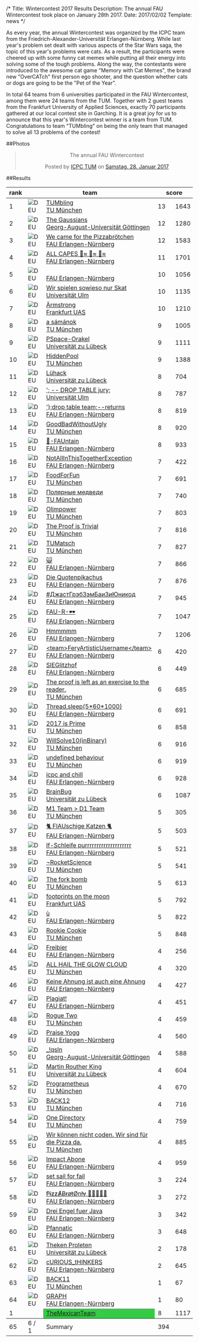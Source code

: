 /*
Title: Wintercontest 2017 Results
Description: The annual FAU Wintercontest took place on January 28th 2017.
Date: 2017/02/02
Template: news
*/

As every year, the annual Wintercontest was organized by the ICPC team from the Friedrich-Alexander-Universität Erlangen-Nürnberg. While last year's problem set dealt with various aspects of the Star Wars saga, the topic of this year's problems were cats. As a result, the participants were cheered up with some funny cat memes while putting all their energy into solving some of the tough problems. Along the way, the contestants were introduced to the awesome cat game "Memory with Cat Memes", the brand new "OverCATch" first person ego shooter, and the question whether cats or dogs are going to be the "Pet of the Year".

In total 64 teams from 6 universities participated in the FAU Wintercontest, among them were 24 teams from the TUM. Together with 2 guest teams from the Frankfurt University of Applied Sciences, exactly 70 participants gathered at our local contest site in Garching. It is a great joy for us to announce that this year's Wintercontest winner is a team from TUM. Congratulations to team "TUMbling" on being the only team that managed to solve all 13 problems of the contest!


##Photos

<div style="text-align: center;">
<div class="fb-post" data-href="https://www.facebook.com/media/set/?set=a.950999638368849.1073741837.138869482915206&type=1&l=f69f432732&amp;type=3" data-width="1000"><div class="fb-xfbml-parse-ignore"><blockquote cite="https://www.facebook.com/media/set/?set=a.950999638368849.1073741837.138869482915206&type=1&l=f69f432732&amp;type=3"><p>The annual FAU Wintercontest</p>Posted by <a href="https://www.facebook.com/IcpcTum/">ICPC TUM</a> on&nbsp;<a href="https://www.facebook.com/media/set/?set=a.950999638368849.1073741837.138869482915206&type=1&l=f69f432732&amp;type=3">Samstag, 28. Januar 2017</a></blockquote></div></div>
</div>


##Results

<table class="scoreboard">
<colgroup><col id="scorerank" /><col id="scoreaffil" /><col id="scoreteamname" /></colgroup><colgroup><col id="scoresolv" /><col id="scoretotal" /></colgroup>
<colgroup><col class="scoreprob" /><col class="scoreprob" /><col class="scoreprob" /><col class="scoreprob" /><col class="scoreprob" /><col class="scoreprob" /><col class="scoreprob" /><col class="scoreprob" /><col class="scoreprob" /><col class="scoreprob" /><col class="scoreprob" /><col class="scoreprob" /><col class="scoreprob" /></colgroup>
<thead>
<tr class="scoreheader"><th title="rank" scope="col">rank</th><th title="team name" scope="col" colspan="2">team</th><th title="# solved / penalty time" colspan="2" scope="col">score</th>
<th title="problem 'HEIZLUEFTERPARTY'" scope="col"><a href="problem.php?id=21">A <div class="circle" style="background: #ff8af7;"></div></a></th><th title="problem 'CATS AND YARN'" scope="col"><a href="problem.php?id=23">B <div class="circle" style="background: #5cff33;"></div></a></th><th title="problem 'MEMORY'" scope="col"><a href="problem.php?id=24">C <div class="circle" style="background: #1a5c1a;"></div></a></th><th title="problem 'MOVIE'" scope="col"><a href="problem.php?id=25">D <div class="circle" style="background: #784925;"></div></a></th><th title="problem 'FEEDCATS'" scope="col"><a href="problem.php?id=20">E <div class="circle" style="background: #1921ff;"></div></a></th><th title="problem 'ONEKO'" scope="col"><a href="problem.php?id=26">F <div class="circle" style="background: #ff9580;"></div></a></th><th title="problem 'JOY OF CATS'" scope="col"><a href="problem.php?id=28">G <div class="circle" style="background: #fff826;"></div></a></th><th title="problem 'PET RIVALRY'" scope="col"><a href="problem.php?id=17">H <div class="circle" style="background: white;"></div></a></th><th title="problem 'BRIDGE'" scope="col"><a href="problem.php?id=16">I <div class="circle" style="background: red;"></div></a></th><th title="problem 'CAT IDENTIFICATION'" scope="col"><a href="problem.php?id=19">J <div class="circle" style="background: black;"></div></a></th><th title="problem 'PLAYOFTHEGAME'" scope="col"><a href="problem.php?id=27">K <div class="circle" style="background: #ff9e0d;"></div></a></th><th title="problem 'HYPERLOOP'" scope="col"><a href="problem.php?id=22">L <div class="circle" style="background: #cfcfcf;"></div></a></th><th title="problem 'CONSEQUENCES'" scope="col"><a href="problem.php?id=18">M <div class="circle" style="background: #2d1fad;"></div></a></th></tr>
</thead>

<tbody>
<tr class="sortorderswitch" id="team:153"><td class="scorepl">1</td><td class="scoreaf"> <img src="https://judge.in.tum.de/gcpc/images/countries/DEU.png" alt="DEU" title="DEU" /></td><td class="scoretn"><a href="team.php?id=153">TUMbling<br /><span class="univ">TU München</span></a></td><td class="scorenc">13</td><td class="scorett">1643</td><td class="score_correct">1/31</td><td class="score_correct">3/166</td><td class="score_correct score_first">1/220</td><td class="score_correct">1/18</td><td class="score_correct">1/61</td><td class="score_correct">2/13</td><td class="score_correct score_first">2/109</td><td class="score_correct">1/5</td><td class="score_correct">1/249</td><td class="score_correct score_first">1/26</td><td class="score_correct">5/158</td><td class="score_correct score_first">1/287</td><td class="score_correct">1/140</td></tr>
<tr id="team:139"><td class="scorepl">2</td><td class="scoreaf"> <img src="https://judge.in.tum.de/gcpc/images/countries/DEU.png" alt="DEU" title="DEU" /></td><td class="scoretn"><a href="team.php?id=139">The Gaussians<br /><span class="univ">Georg-August-Universität Göttingen</span></a></td><td class="scorenc">12</td><td class="scorett">1280</td><td class="score_correct">1/33</td><td class="score_correct">1/139</td><td class="score_correct">1/276</td><td class="score_correct">1/15</td><td class="score_correct">1/59</td><td class="score_correct">1/23</td><td class="score_correct">2/112</td><td class="score_correct">4/22</td><td class="score_correct score_first">1/180</td><td class="score_correct">1/44</td><td class="score_correct">1/228</td><td class="score_neutral">0</td><td class="score_correct">1/69</td></tr>
<tr id="team:116"><td class="scorepl">3</td><td class="scoreaf"> <img src="https://judge.in.tum.de/gcpc/images/countries/DEU.png" alt="DEU" title="DEU" /></td><td class="scoretn"><a href="team.php?id=116">We came for the Pizzabrötchen<br /><span class="univ">FAU Erlangen-Nürnberg</span></a></td><td class="scorenc">12</td><td class="scorett">1583</td><td class="score_correct">1/84</td><td class="score_correct">1/190</td><td class="score_correct">1/284</td><td class="score_correct">1/18</td><td class="score_correct">1/128</td><td class="score_correct">2/44</td><td class="score_correct">1/147</td><td class="score_correct">2/9</td><td class="score_correct">1/298</td><td class="score_correct">1/62</td><td class="score_correct score_first">4/123</td><td class="score_neutral">0</td><td class="score_correct">1/96</td></tr>
<tr id="team:128"><td class="scorepl">4</td><td class="scoreaf"> <img src="https://judge.in.tum.de/gcpc/images/countries/DEU.png" alt="DEU" title="DEU" /></td><td class="scoretn"><a href="team.php?id=128">ALL CAPES 🚶≈ 🚶≈ 🚶≈<br /><span class="univ">FAU Erlangen-Nürnberg</span></a></td><td class="scorenc">11</td><td class="scorett">1701</td><td class="score_correct">2/69</td><td class="score_correct">1/212</td><td class="score_neutral">0</td><td class="score_correct">1/11</td><td class="score_correct">2/184</td><td class="score_correct">5/79</td><td class="score_correct">1/163</td><td class="score_correct">2/6</td><td class="score_correct">1/270</td><td class="score_correct">1/86</td><td class="score_correct">5/232</td><td class="score_neutral">0</td><td class="score_correct">1/169</td></tr>
<tr id="team:185"><td class="scorepl">5</td><td class="scoreaf"> <img src="https://judge.in.tum.de/gcpc/images/countries/DEU.png" alt="DEU" title="DEU" /></td><td class="scoretn"><a href="team.php?id=185"> <br /><span class="univ">FAU Erlangen-Nürnberg</span></a></td><td class="scorenc">10</td><td class="scorett">1056</td><td class="score_correct">1/55</td><td class="score_correct">1/143</td><td class="score_neutral">0</td><td class="score_correct">1/16</td><td class="score_correct">1/113</td><td class="score_correct">1/14</td><td class="score_correct">1/179</td><td class="score_correct">1/24</td><td class="score_neutral">0</td><td class="score_correct">1/50</td><td class="score_correct">2/216</td><td class="score_neutral">0</td><td class="score_correct">1/226</td></tr>
<tr id="team:168"><td class="scorepl">6</td><td class="scoreaf"> <img src="https://judge.in.tum.de/gcpc/images/countries/DEU.png" alt="DEU" title="DEU" /></td><td class="scoretn"><a href="team.php?id=168">Wir spielen sowieso nur Skat<br /><span class="univ">Universität Ulm</span></a></td><td class="scorenc">10</td><td class="scorett">1135</td><td class="score_correct">1/44</td><td class="score_correct score_first">3/84</td><td class="score_neutral">0</td><td class="score_correct">1/17</td><td class="score_correct">1/91</td><td class="score_correct">1/19</td><td class="score_correct">1/268</td><td class="score_correct">1/5</td><td class="score_neutral">0</td><td class="score_correct">2/67</td><td class="score_correct">7/234</td><td class="score_neutral">0</td><td class="score_correct">1/126</td></tr>
<tr id="team:137"><td class="scorepl">7</td><td class="scoreaf"> <img src="https://judge.in.tum.de/gcpc/images/countries/DEU.png" alt="DEU" title="DEU" /></td><td class="scoretn"><a href="team.php?id=137">Ärmstrong<br /><span class="univ">Frankfurt UAS</span></a></td><td class="scorenc">10</td><td class="scorett">1210</td><td class="score_correct">4/73</td><td class="score_correct">1/131</td><td class="score_neutral">0</td><td class="score_correct">1/23</td><td class="score_correct">1/88</td><td class="score_correct">2/16</td><td class="score_correct">1/272</td><td class="score_correct">1/7</td><td class="score_neutral">0</td><td class="score_correct">1/40</td><td class="score_correct">2/238</td><td class="score_neutral">0</td><td class="score_correct">1/222</td></tr>
<tr id="team:148"><td class="scorepl">8</td><td class="scoreaf"> <img src="https://judge.in.tum.de/gcpc/images/countries/DEU.png" alt="DEU" title="DEU" /></td><td class="scoretn"><a href="team.php?id=148">a sámánok<br /><span class="univ">TU München</span></a></td><td class="scorenc">9</td><td class="scorett">1005</td><td class="score_correct score_first">1/24</td><td class="score_incorrect">5</td><td class="score_correct">2/295</td><td class="score_correct">1/19</td><td class="score_correct">1/71</td><td class="score_correct score_first">1/6</td><td class="score_correct">5/226</td><td class="score_correct">1/9</td><td class="score_neutral">0</td><td class="score_correct">1/109</td><td class="score_incorrect">3</td><td class="score_neutral">0</td><td class="score_correct">1/146</td></tr>
<tr id="team:140"><td class="scorepl">9</td><td class="scoreaf"> <img src="https://judge.in.tum.de/gcpc/images/countries/DEU.png" alt="DEU" title="DEU" /></td><td class="scoretn"><a href="team.php?id=140">PSpace-Orakel<br /><span class="univ">Universität zu Lübeck</span></a></td><td class="scorenc">9</td><td class="scorett">1111</td><td class="score_correct">1/79</td><td class="score_correct">1/217</td><td class="score_neutral">0</td><td class="score_correct">1/44</td><td class="score_correct">1/189</td><td class="score_correct">3/28</td><td class="score_correct">3/283</td><td class="score_correct">1/12</td><td class="score_neutral">0</td><td class="score_correct">1/130</td><td class="score_neutral">0</td><td class="score_neutral">0</td><td class="score_correct">1/49</td></tr>
<tr id="team:155"><td class="scorepl">10</td><td class="scoreaf"> <img src="https://judge.in.tum.de/gcpc/images/countries/DEU.png" alt="DEU" title="DEU" /></td><td class="scoretn"><a href="team.php?id=155">HiddenPool<br /><span class="univ">TU München</span></a></td><td class="scorenc">9</td><td class="scorett">1388</td><td class="score_correct">2/144</td><td class="score_correct">4/295</td><td class="score_correct">2/254</td><td class="score_correct">1/39</td><td class="score_correct">1/280</td><td class="score_correct">3/51</td><td class="score_neutral">0</td><td class="score_correct">1/8</td><td class="score_neutral">0</td><td class="score_correct">1/79</td><td class="score_neutral">0</td><td class="score_neutral">0</td><td class="score_correct">1/98</td></tr>
<tr id="team:143"><td class="scorepl">11</td><td class="scoreaf"> <img src="https://judge.in.tum.de/gcpc/images/countries/DEU.png" alt="DEU" title="DEU" /></td><td class="scoretn"><a href="team.php?id=143">Lühack<br /><span class="univ">Universität zu Lübeck</span></a></td><td class="scorenc">8</td><td class="scorett">704</td><td class="score_correct">1/102</td><td class="score_correct">2/172</td><td class="score_neutral">0</td><td class="score_correct">1/29</td><td class="score_correct">1/151</td><td class="score_correct">3/21</td><td class="score_incorrect">6</td><td class="score_correct">2/19</td><td class="score_neutral">0</td><td class="score_correct">1/88</td><td class="score_incorrect">3</td><td class="score_neutral">0</td><td class="score_correct score_first">1/42</td></tr>
<tr id="team:169"><td class="scorepl">12</td><td class="scoreaf"> <img src="https://judge.in.tum.de/gcpc/images/countries/DEU.png" alt="DEU" title="DEU" /></td><td class="scoretn"><a href="team.php?id=169">&apos;; -- DROP TABLE jury;<br /><span class="univ">Universität Ulm</span></a></td><td class="scorenc">8</td><td class="scorett">787</td><td class="score_correct">2/111</td><td class="score_neutral">0</td><td class="score_neutral">0</td><td class="score_correct">2/52</td><td class="score_correct score_first">1/45</td><td class="score_correct">3/33</td><td class="score_correct">1/234</td><td class="score_correct">1/11</td><td class="score_neutral">0</td><td class="score_correct">1/87</td><td class="score_incorrect">5</td><td class="score_neutral">0</td><td class="score_correct">1/134</td></tr>
<tr id="team:124"><td class="scorepl">13</td><td class="scoreaf"> <img src="https://judge.in.tum.de/gcpc/images/countries/DEU.png" alt="DEU" title="DEU" /></td><td class="scoretn"><a href="team.php?id=124">&apos;);drop table team;--returns<br /><span class="univ">FAU Erlangen-Nürnberg</span></a></td><td class="scorenc">8</td><td class="scorett">819</td><td class="score_correct">1/42</td><td class="score_neutral">0</td><td class="score_neutral">0</td><td class="score_correct">1/33</td><td class="score_neutral">0</td><td class="score_correct">3/23</td><td class="score_correct">2/291</td><td class="score_correct">1/8</td><td class="score_neutral">0</td><td class="score_correct">1/64</td><td class="score_correct">2/127</td><td class="score_neutral">0</td><td class="score_correct">1/151</td></tr>
<tr id="team:157"><td class="scorepl">14</td><td class="scoreaf"> <img src="https://judge.in.tum.de/gcpc/images/countries/DEU.png" alt="DEU" title="DEU" /></td><td class="scoretn"><a href="team.php?id=157">GoodBadWithoutUgly<br /><span class="univ">TU München</span></a></td><td class="scorenc">8</td><td class="scorett">920</td><td class="score_correct">1/54</td><td class="score_correct">2/143</td><td class="score_neutral">0</td><td class="score_correct">1/16</td><td class="score_correct">2/184</td><td class="score_correct">3/81</td><td class="score_incorrect">1</td><td class="score_correct">1/9</td><td class="score_neutral">0</td><td class="score_correct">1/95</td><td class="score_incorrect">5</td><td class="score_neutral">0</td><td class="score_correct">1/258</td></tr>
<tr id="team:117"><td class="scorepl">15</td><td class="scoreaf"> <img src="https://judge.in.tum.de/gcpc/images/countries/DEU.png" alt="DEU" title="DEU" /></td><td class="scoretn"><a href="team.php?id=117">🎈-FAUntain<br /><span class="univ">FAU Erlangen-Nürnberg</span></a></td><td class="scorenc">8</td><td class="scorett">933</td><td class="score_correct">2/55</td><td class="score_correct">1/152</td><td class="score_neutral">0</td><td class="score_correct">1/19</td><td class="score_neutral">0</td><td class="score_correct">1/24</td><td class="score_correct">2/218</td><td class="score_correct score_first">2/2</td><td class="score_neutral">0</td><td class="score_correct">1/89</td><td class="score_neutral">0</td><td class="score_neutral">0</td><td class="score_correct">2/294</td></tr>
<tr id="team:130"><td class="scorepl">16</td><td class="scoreaf"> <img src="https://judge.in.tum.de/gcpc/images/countries/DEU.png" alt="DEU" title="DEU" /></td><td class="scoretn"><a href="team.php?id=130">NotAllInThisTogetherException<br /><span class="univ">FAU Erlangen-Nürnberg</span></a></td><td class="scorenc">7</td><td class="scorett">422</td><td class="score_correct">1/58</td><td class="score_correct">1/137</td><td class="score_neutral">0</td><td class="score_correct">1/30</td><td class="score_neutral">0</td><td class="score_correct">1/19</td><td class="score_incorrect">3</td><td class="score_correct">1/4</td><td class="score_neutral">0</td><td class="score_correct">1/45</td><td class="score_neutral">0</td><td class="score_neutral">0</td><td class="score_correct">1/129</td></tr>
<tr id="team:166"><td class="scorepl">17</td><td class="scoreaf"> <img src="https://judge.in.tum.de/gcpc/images/countries/DEU.png" alt="DEU" title="DEU" /></td><td class="scoretn"><a href="team.php?id=166">FoodForFun<br /><span class="univ">TU München</span></a></td><td class="scorenc">7</td><td class="scorett">691</td><td class="score_correct">1/115</td><td class="score_neutral">0</td><td class="score_neutral">0</td><td class="score_correct">1/21</td><td class="score_incorrect">8</td><td class="score_correct">4/43</td><td class="score_correct">2/249</td><td class="score_correct">1/29</td><td class="score_neutral">0</td><td class="score_correct">1/70</td><td class="score_neutral">0</td><td class="score_neutral">0</td><td class="score_correct">1/84</td></tr>
<tr id="team:159"><td class="scorepl">18</td><td class="scoreaf"> <img src="https://judge.in.tum.de/gcpc/images/countries/DEU.png" alt="DEU" title="DEU" /></td><td class="scoretn"><a href="team.php?id=159">Полярные медведи<br /><span class="univ">TU München</span></a></td><td class="scorenc">7</td><td class="scorett">740</td><td class="score_correct">4/64</td><td class="score_neutral">0</td><td class="score_neutral">0</td><td class="score_correct">1/33</td><td class="score_correct">2/151</td><td class="score_correct">3/36</td><td class="score_correct">1/267</td><td class="score_correct">2/4</td><td class="score_neutral">0</td><td class="score_correct">1/45</td><td class="score_incorrect">5</td><td class="score_neutral">0</td><td class="score_incorrect">1</td></tr>
<tr id="team:151"><td class="scorepl">19</td><td class="scoreaf"> <img src="https://judge.in.tum.de/gcpc/images/countries/DEU.png" alt="DEU" title="DEU" /></td><td class="scoretn"><a href="team.php?id=151">Olimpower<br /><span class="univ">TU München</span></a></td><td class="scorenc">7</td><td class="scorett">803</td><td class="score_correct">1/77</td><td class="score_neutral">0</td><td class="score_neutral">0</td><td class="score_correct">1/62</td><td class="score_correct">1/172</td><td class="score_correct">4/52</td><td class="score_incorrect">2</td><td class="score_correct">1/26</td><td class="score_neutral">0</td><td class="score_correct">3/127</td><td class="score_incorrect">7</td><td class="score_neutral">0</td><td class="score_correct">1/187</td></tr>
<tr id="team:154"><td class="scorepl">20</td><td class="scoreaf"> <img src="https://judge.in.tum.de/gcpc/images/countries/DEU.png" alt="DEU" title="DEU" /></td><td class="scoretn"><a href="team.php?id=154">The Proof is Trivial<br /><span class="univ">TU München</span></a></td><td class="scorenc">7</td><td class="scorett">816</td><td class="score_correct">2/68</td><td class="score_correct">1/266</td><td class="score_neutral">0</td><td class="score_correct">1/33</td><td class="score_correct">1/167</td><td class="score_correct">1/11</td><td class="score_incorrect">7</td><td class="score_correct">1/16</td><td class="score_neutral">0</td><td class="score_correct">3/195</td><td class="score_neutral">0</td><td class="score_neutral">0</td><td class="score_neutral">0</td></tr>
<tr id="team:147"><td class="scorepl">21</td><td class="scoreaf"> <img src="https://judge.in.tum.de/gcpc/images/countries/DEU.png" alt="DEU" title="DEU" /></td><td class="scoretn"><a href="team.php?id=147">TUMatsch<br /><span class="univ">TU München</span></a></td><td class="scorenc">7</td><td class="scorett">827</td><td class="score_correct">1/159</td><td class="score_neutral">0</td><td class="score_neutral">0</td><td class="score_correct">1/31</td><td class="score_neutral">0</td><td class="score_correct">1/17</td><td class="score_correct">1/243</td><td class="score_correct">2/43</td><td class="score_neutral">0</td><td class="score_correct">1/125</td><td class="score_neutral">0</td><td class="score_neutral">0</td><td class="score_correct">1/189</td></tr>
<tr id="team:171"><td class="scorepl">22</td><td class="scoreaf"> <img src="https://judge.in.tum.de/gcpc/images/countries/DEU.png" alt="DEU" title="DEU" /></td><td class="scoretn"><a href="team.php?id=171">🙀<br /><span class="univ">FAU Erlangen-Nürnberg</span></a></td><td class="scorenc">7</td><td class="scorett">866</td><td class="score_correct">1/86</td><td class="score_neutral">0</td><td class="score_neutral">0</td><td class="score_correct">1/57</td><td class="score_neutral">0</td><td class="score_correct">3/50</td><td class="score_correct">1/261</td><td class="score_correct">1/39</td><td class="score_neutral">0</td><td class="score_correct">1/150</td><td class="score_neutral">0</td><td class="score_neutral">0</td><td class="score_correct">1/183</td></tr>
<tr id="team:118"><td class="scorepl">23</td><td class="scoreaf"> <img src="https://judge.in.tum.de/gcpc/images/countries/DEU.png" alt="DEU" title="DEU" /></td><td class="scoretn"><a href="team.php?id=118">Die Quotenpikachus<br /><span class="univ">FAU Erlangen-Nürnberg</span></a></td><td class="scorenc">7</td><td class="scorett">876</td><td class="score_correct">1/72</td><td class="score_neutral">0</td><td class="score_incorrect">1</td><td class="score_correct">1/44</td><td class="score_correct">2/292</td><td class="score_correct">2/30</td><td class="score_neutral">0</td><td class="score_correct">3/17</td><td class="score_neutral">0</td><td class="score_correct">1/118</td><td class="score_neutral">0</td><td class="score_neutral">0</td><td class="score_correct">2/203</td></tr>
<tr id="team:134"><td class="scorepl">24</td><td class="scoreaf"> <img src="https://judge.in.tum.de/gcpc/images/countries/DEU.png" alt="DEU" title="DEU" /></td><td class="scoretn"><a href="team.php?id=134">#ДжастГрэбЗэмБаиЗиЮникод<br /><span class="univ">FAU Erlangen-Nürnberg</span></a></td><td class="scorenc">7</td><td class="scorett">945</td><td class="score_correct">4/157</td><td class="score_neutral">0</td><td class="score_neutral">0</td><td class="score_correct">2/73</td><td class="score_incorrect">2</td><td class="score_correct">5/70</td><td class="score_correct">2/295</td><td class="score_correct">1/8</td><td class="score_neutral">0</td><td class="score_correct">1/111</td><td class="score_neutral">0</td><td class="score_neutral">0</td><td class="score_correct">1/51</td></tr>
<tr id="team:129"><td class="scorepl">25</td><td class="scoreaf"> <img src="https://judge.in.tum.de/gcpc/images/countries/DEU.png" alt="DEU" title="DEU" /></td><td class="scoretn"><a href="team.php?id=129">FAU-R-🕶️<br /><span class="univ">FAU Erlangen-Nürnberg</span></a></td><td class="scorenc">7</td><td class="scorett">1047</td><td class="score_correct">3/198</td><td class="score_neutral">0</td><td class="score_neutral">0</td><td class="score_correct">1/80</td><td class="score_correct">1/296</td><td class="score_correct">5/37</td><td class="score_neutral">0</td><td class="score_correct">1/8</td><td class="score_neutral">0</td><td class="score_correct">1/139</td><td class="score_neutral">0</td><td class="score_neutral">0</td><td class="score_correct">1/169</td></tr>
<tr id="team:127"><td class="scorepl">26</td><td class="scoreaf"> <img src="https://judge.in.tum.de/gcpc/images/countries/DEU.png" alt="DEU" title="DEU" /></td><td class="scoretn"><a href="team.php?id=127">Hmmmmm<br /><span class="univ">FAU Erlangen-Nürnberg</span></a></td><td class="scorenc">7</td><td class="scorett">1206</td><td class="score_correct">1/67</td><td class="score_neutral">0</td><td class="score_neutral">0</td><td class="score_correct">1/77</td><td class="score_neutral">0</td><td class="score_correct">6/117</td><td class="score_correct">1/155</td><td class="score_correct">1/96</td><td class="score_neutral">0</td><td class="score_correct">7/219</td><td class="score_incorrect">6</td><td class="score_neutral">0</td><td class="score_correct">1/255</td></tr>
<tr id="team:111"><td class="scorepl">27</td><td class="scoreaf"> <img src="https://judge.in.tum.de/gcpc/images/countries/DEU.png" alt="DEU" title="DEU" /></td><td class="scoretn"><a href="team.php?id=111">&lt;team&gt;FeryArtisticUsername&lt;/team&gt;<br /><span class="univ">FAU Erlangen-Nürnberg</span></a></td><td class="scorenc">6</td><td class="scorett">420</td><td class="score_correct">1/74</td><td class="score_neutral">0</td><td class="score_neutral">0</td><td class="score_correct">1/38</td><td class="score_incorrect">2</td><td class="score_correct">1/19</td><td class="score_neutral">0</td><td class="score_correct">1/10</td><td class="score_neutral">0</td><td class="score_correct">1/124</td><td class="score_neutral">0</td><td class="score_neutral">0</td><td class="score_correct">1/155</td></tr>
<tr id="team:120"><td class="scorepl">28</td><td class="scoreaf"> <img src="https://judge.in.tum.de/gcpc/images/countries/DEU.png" alt="DEU" title="DEU" /></td><td class="scoretn"><a href="team.php?id=120">SIEGlitzhof<br /><span class="univ">FAU Erlangen-Nürnberg</span></a></td><td class="scorenc">6</td><td class="scorett">449</td><td class="score_correct">1/79</td><td class="score_neutral">0</td><td class="score_neutral">0</td><td class="score_correct">1/42</td><td class="score_incorrect">1</td><td class="score_correct">1/56</td><td class="score_neutral">0</td><td class="score_correct">1/14</td><td class="score_neutral">0</td><td class="score_correct">1/158</td><td class="score_incorrect">2</td><td class="score_neutral">0</td><td class="score_correct">1/100</td></tr>
<tr id="team:149"><td class="scorepl">29</td><td class="scoreaf"> <img src="https://judge.in.tum.de/gcpc/images/countries/DEU.png" alt="DEU" title="DEU" /></td><td class="scoretn"><a href="team.php?id=149">The proof is left as an exercise to the reader.<br /><span class="univ">TU München</span></a></td><td class="scorenc">6</td><td class="scorett">685</td><td class="score_correct">1/184</td><td class="score_neutral">0</td><td class="score_neutral">0</td><td class="score_correct">1/39</td><td class="score_incorrect">5</td><td class="score_correct">1/55</td><td class="score_neutral">0</td><td class="score_correct">2/21</td><td class="score_neutral">0</td><td class="score_correct">1/92</td><td class="score_neutral">0</td><td class="score_neutral">0</td><td class="score_correct">1/274</td></tr>
<tr id="team:132"><td class="scorepl">30</td><td class="scoreaf"> <img src="https://judge.in.tum.de/gcpc/images/countries/DEU.png" alt="DEU" title="DEU" /></td><td class="scoretn"><a href="team.php?id=132">Thread.sleep(5*60*1000)<br /><span class="univ">FAU Erlangen-Nürnberg</span></a></td><td class="scorenc">6</td><td class="scorett">691</td><td class="score_correct">2/81</td><td class="score_neutral">0</td><td class="score_neutral">0</td><td class="score_correct">4/72</td><td class="score_incorrect">3</td><td class="score_correct">3/38</td><td class="score_incorrect">5</td><td class="score_correct">1/41</td><td class="score_neutral">0</td><td class="score_correct">1/145</td><td class="score_neutral">0</td><td class="score_neutral">0</td><td class="score_correct">1/194</td></tr>
<tr id="team:164"><td class="scorepl">31</td><td class="scoreaf"> <img src="https://judge.in.tum.de/gcpc/images/countries/DEU.png" alt="DEU" title="DEU" /></td><td class="scoretn"><a href="team.php?id=164">2017 is Prime<br /><span class="univ">TU München</span></a></td><td class="scorenc">6</td><td class="scorett">858</td><td class="score_correct">1/86</td><td class="score_neutral">0</td><td class="score_neutral">0</td><td class="score_correct">2/48</td><td class="score_incorrect">1</td><td class="score_correct">3/144</td><td class="score_neutral">0</td><td class="score_correct">1/7</td><td class="score_neutral">0</td><td class="score_correct">1/248</td><td class="score_neutral">0</td><td class="score_neutral">0</td><td class="score_correct">1/265</td></tr>
<tr id="team:150"><td class="scorepl">32</td><td class="scoreaf"> <img src="https://judge.in.tum.de/gcpc/images/countries/DEU.png" alt="DEU" title="DEU" /></td><td class="scoretn"><a href="team.php?id=150">WillSolve10(inBinary)<br /><span class="univ">TU München</span></a></td><td class="scorenc">6</td><td class="scorett">916</td><td class="score_correct">4/217</td><td class="score_neutral">0</td><td class="score_neutral">0</td><td class="score_correct score_first">2/9</td><td class="score_correct">6/299</td><td class="score_correct">1/29</td><td class="score_neutral">0</td><td class="score_correct">1/18</td><td class="score_neutral">0</td><td class="score_correct">1/164</td><td class="score_neutral">0</td><td class="score_neutral">0</td><td class="score_neutral">0</td></tr>
<tr id="team:158"><td class="scorepl">33</td><td class="scoreaf"> <img src="https://judge.in.tum.de/gcpc/images/countries/DEU.png" alt="DEU" title="DEU" /></td><td class="scoretn"><a href="team.php?id=158">undefined behaviour<br /><span class="univ">TU München</span></a></td><td class="scorenc">6</td><td class="scorett">919</td><td class="score_correct">1/182</td><td class="score_neutral">0</td><td class="score_neutral">0</td><td class="score_correct">1/36</td><td class="score_incorrect">1</td><td class="score_correct">5/171</td><td class="score_neutral">0</td><td class="score_correct">2/18</td><td class="score_incorrect">3</td><td class="score_correct">1/184</td><td class="score_neutral">0</td><td class="score_neutral">0</td><td class="score_correct">1/228</td></tr>
<tr id="team:110"><td class="scorepl">34</td><td class="scoreaf"> <img src="https://judge.in.tum.de/gcpc/images/countries/DEU.png" alt="DEU" title="DEU" /></td><td class="scoretn"><a href="team.php?id=110">icpc and chill<br /><span class="univ">FAU Erlangen-Nürnberg</span></a></td><td class="scorenc">6</td><td class="scorett">928</td><td class="score_correct">1/149</td><td class="score_neutral">0</td><td class="score_neutral">0</td><td class="score_correct">3/89</td><td class="score_neutral">0</td><td class="score_correct">2/95</td><td class="score_neutral">0</td><td class="score_correct">1/16</td><td class="score_neutral">0</td><td class="score_correct">2/242</td><td class="score_neutral">0</td><td class="score_neutral">0</td><td class="score_correct">1/257</td></tr>
<tr id="team:141"><td class="scorepl">35</td><td class="scoreaf"> <img src="https://judge.in.tum.de/gcpc/images/countries/DEU.png" alt="DEU" title="DEU" /></td><td class="scoretn"><a href="team.php?id=141">BrainBug<br /><span class="univ">Universität zu Lübeck</span></a></td><td class="scorenc">6</td><td class="scorett">1087</td><td class="score_correct">1/278</td><td class="score_neutral">0</td><td class="score_neutral">0</td><td class="score_correct">3/213</td><td class="score_neutral">0</td><td class="score_correct">4/184</td><td class="score_neutral">0</td><td class="score_correct">2/34</td><td class="score_neutral">0</td><td class="score_correct">1/80</td><td class="score_neutral">0</td><td class="score_neutral">0</td><td class="score_correct">1/178</td></tr>
<tr id="team:162"><td class="scorepl">36</td><td class="scoreaf"> <img src="https://judge.in.tum.de/gcpc/images/countries/DEU.png" alt="DEU" title="DEU" /></td><td class="scoretn"><a href="team.php?id=162">M1 Team &gt; D1 Team<br /><span class="univ">TU München</span></a></td><td class="scorenc">5</td><td class="scorett">305</td><td class="score_correct">3/66</td><td class="score_incorrect">2</td><td class="score_neutral">0</td><td class="score_correct">1/23</td><td class="score_incorrect">3</td><td class="score_correct">1/13</td><td class="score_neutral">0</td><td class="score_correct">1/37</td><td class="score_neutral">0</td><td class="score_correct">1/126</td><td class="score_neutral">0</td><td class="score_neutral">0</td><td class="score_neutral">0</td></tr>
<tr id="team:123"><td class="scorepl">37</td><td class="scoreaf"> <img src="https://judge.in.tum.de/gcpc/images/countries/DEU.png" alt="DEU" title="DEU" /></td><td class="scoretn"><a href="team.php?id=123">🐈 FlAUschige Katzen 🐈<br /><span class="univ">FAU Erlangen-Nürnberg</span></a></td><td class="scorenc">5</td><td class="scorett">503</td><td class="score_correct">1/122</td><td class="score_neutral">0</td><td class="score_neutral">0</td><td class="score_correct">5/76</td><td class="score_neutral">0</td><td class="score_correct">2/40</td><td class="score_neutral">0</td><td class="score_correct">1/9</td><td class="score_neutral">0</td><td class="score_correct">2/136</td><td class="score_incorrect">2</td><td class="score_neutral">0</td><td class="score_neutral">0</td></tr>
<tr id="team:135"><td class="scorepl">38</td><td class="scoreaf"> <img src="https://judge.in.tum.de/gcpc/images/countries/DEU.png" alt="DEU" title="DEU" /></td><td class="scoretn"><a href="team.php?id=135">If-Schleife purrrrrrrrrrrrrrrrrrrr<br /><span class="univ">FAU Erlangen-Nürnberg</span></a></td><td class="scorenc">5</td><td class="scorett">521</td><td class="score_correct">1/113</td><td class="score_neutral">0</td><td class="score_neutral">0</td><td class="score_correct">1/51</td><td class="score_incorrect">1</td><td class="score_correct">3/75</td><td class="score_neutral">0</td><td class="score_correct">1/14</td><td class="score_neutral">0</td><td class="score_correct">3/188</td><td class="score_incorrect">1</td><td class="score_neutral">0</td><td class="score_neutral">0</td></tr>
<tr id="team:156"><td class="scorepl">39</td><td class="scoreaf"> <img src="https://judge.in.tum.de/gcpc/images/countries/DEU.png" alt="DEU" title="DEU" /></td><td class="scoretn"><a href="team.php?id=156">¬RocketScience<br /><span class="univ">TU München</span></a></td><td class="scorenc">5</td><td class="scorett">541</td><td class="score_correct">1/94</td><td class="score_neutral">0</td><td class="score_neutral">0</td><td class="score_correct">1/82</td><td class="score_neutral">0</td><td class="score_correct">6/45</td><td class="score_incorrect">4</td><td class="score_correct">1/74</td><td class="score_neutral">0</td><td class="score_correct">1/146</td><td class="score_incorrect">3</td><td class="score_neutral">0</td><td class="score_neutral">0</td></tr>
<tr id="team:145"><td class="scorepl">40</td><td class="scoreaf"> <img src="https://judge.in.tum.de/gcpc/images/countries/DEU.png" alt="DEU" title="DEU" /></td><td class="scoretn"><a href="team.php?id=145">The fork bomb<br /><span class="univ">TU München</span></a></td><td class="scorenc">5</td><td class="scorett">613</td><td class="score_incorrect">1</td><td class="score_neutral">0</td><td class="score_incorrect">3</td><td class="score_correct">2/47</td><td class="score_incorrect">1</td><td class="score_correct">1/53</td><td class="score_neutral">0</td><td class="score_correct">1/36</td><td class="score_neutral">0</td><td class="score_correct">1/178</td><td class="score_incorrect">3</td><td class="score_neutral">0</td><td class="score_correct">1/279</td></tr>
<tr id="team:136"><td class="scorepl">41</td><td class="scoreaf"> <img src="https://judge.in.tum.de/gcpc/images/countries/DEU.png" alt="DEU" title="DEU" /></td><td class="scoretn"><a href="team.php?id=136">footprints on the moon<br /><span class="univ">Frankfurt UAS</span></a></td><td class="scorenc">5</td><td class="scorett">792</td><td class="score_correct">1/184</td><td class="score_neutral">0</td><td class="score_neutral">0</td><td class="score_correct">1/99</td><td class="score_neutral">0</td><td class="score_correct">6/165</td><td class="score_neutral">0</td><td class="score_correct">1/28</td><td class="score_neutral">0</td><td class="score_incorrect">1</td><td class="score_neutral">0</td><td class="score_neutral">0</td><td class="score_correct">1/216</td></tr>
<tr id="team:121"><td class="scorepl">42</td><td class="scoreaf"> <img src="https://judge.in.tum.de/gcpc/images/countries/DEU.png" alt="DEU" title="DEU" /></td><td class="scoretn"><a href="team.php?id=121">ù<br /><span class="univ">FAU Erlangen-Nürnberg</span></a></td><td class="scorenc">5</td><td class="scorett">822</td><td class="score_correct">1/69</td><td class="score_neutral">0</td><td class="score_neutral">0</td><td class="score_correct">1/58</td><td class="score_neutral">0</td><td class="score_correct">7/228</td><td class="score_neutral">0</td><td class="score_correct">2/51</td><td class="score_neutral">0</td><td class="score_correct">2/256</td><td class="score_neutral">0</td><td class="score_neutral">0</td><td class="score_incorrect">4</td></tr>
<tr id="team:152"><td class="scorepl">43</td><td class="scoreaf"> <img src="https://judge.in.tum.de/gcpc/images/countries/DEU.png" alt="DEU" title="DEU" /></td><td class="scoretn"><a href="team.php?id=152">Rookie Cookie<br /><span class="univ">TU München</span></a></td><td class="scorenc">5</td><td class="scorett">848</td><td class="score_incorrect">5</td><td class="score_neutral">0</td><td class="score_neutral">0</td><td class="score_correct">1/32</td><td class="score_correct">11/285</td><td class="score_correct">2/72</td><td class="score_neutral">0</td><td class="score_correct">1/44</td><td class="score_neutral">0</td><td class="score_correct">1/195</td><td class="score_neutral">0</td><td class="score_neutral">0</td><td class="score_neutral">0</td></tr>
<tr id="team:114"><td class="scorepl">44</td><td class="scoreaf"> <img src="https://judge.in.tum.de/gcpc/images/countries/DEU.png" alt="DEU" title="DEU" /></td><td class="scoretn"><a href="team.php?id=114">Freibier<br /><span class="univ">FAU Erlangen-Nürnberg</span></a></td><td class="scorenc">4</td><td class="scorett">256</td><td class="score_correct">1/86</td><td class="score_neutral">0</td><td class="score_neutral">0</td><td class="score_correct">1/37</td><td class="score_neutral">0</td><td class="score_correct">3/75</td><td class="score_neutral">0</td><td class="score_correct">1/18</td><td class="score_neutral">0</td><td class="score_incorrect">1</td><td class="score_incorrect">1</td><td class="score_neutral">0</td><td class="score_neutral">0</td></tr>
<tr id="team:161"><td class="scorepl">45</td><td class="scoreaf"> <img src="https://judge.in.tum.de/gcpc/images/countries/DEU.png" alt="DEU" title="DEU" /></td><td class="scoretn"><a href="team.php?id=161">ALL HAIL THE GLOW CLOUD<br /><span class="univ">TU München</span></a></td><td class="scorenc">4</td><td class="scorett">320</td><td class="score_incorrect">5</td><td class="score_neutral">0</td><td class="score_neutral">0</td><td class="score_correct">1/29</td><td class="score_incorrect">2</td><td class="score_correct">1/51</td><td class="score_neutral">0</td><td class="score_correct">1/13</td><td class="score_neutral">0</td><td class="score_correct">1/227</td><td class="score_neutral">0</td><td class="score_neutral">0</td><td class="score_neutral">0</td></tr>
<tr id="team:113"><td class="scorepl">46</td><td class="scoreaf"> <img src="https://judge.in.tum.de/gcpc/images/countries/DEU.png" alt="DEU" title="DEU" /></td><td class="scoretn"><a href="team.php?id=113">Keine Ahnung ist auch eine Ahnung<br /><span class="univ">FAU Erlangen-Nürnberg</span></a></td><td class="scorenc">4</td><td class="scorett">427</td><td class="score_correct">1/112</td><td class="score_neutral">0</td><td class="score_neutral">0</td><td class="score_correct">1/79</td><td class="score_neutral">0</td><td class="score_correct">2/54</td><td class="score_neutral">0</td><td class="score_correct">2/142</td><td class="score_neutral">0</td><td class="score_neutral">0</td><td class="score_neutral">0</td><td class="score_neutral">0</td><td class="score_neutral">0</td></tr>
<tr id="team:115"><td class="scorepl">47</td><td class="scoreaf"> <img src="https://judge.in.tum.de/gcpc/images/countries/DEU.png" alt="DEU" title="DEU" /></td><td class="scoretn"><a href="team.php?id=115">Plagiat!<br /><span class="univ">FAU Erlangen-Nürnberg</span></a></td><td class="scorenc">4</td><td class="scorett">451</td><td class="score_correct">1/181</td><td class="score_neutral">0</td><td class="score_neutral">0</td><td class="score_correct">1/108</td><td class="score_neutral">0</td><td class="score_correct">3/106</td><td class="score_neutral">0</td><td class="score_correct">1/16</td><td class="score_neutral">0</td><td class="score_neutral">0</td><td class="score_neutral">0</td><td class="score_neutral">0</td><td class="score_incorrect">1</td></tr>
<tr id="team:146"><td class="scorepl">48</td><td class="scoreaf"> <img src="https://judge.in.tum.de/gcpc/images/countries/DEU.png" alt="DEU" title="DEU" /></td><td class="scoretn"><a href="team.php?id=146">Rogue Two<br /><span class="univ">TU München</span></a></td><td class="scorenc">4</td><td class="scorett">459</td><td class="score_correct">1/184</td><td class="score_neutral">0</td><td class="score_neutral">0</td><td class="score_correct">1/44</td><td class="score_neutral">0</td><td class="score_correct">4/136</td><td class="score_neutral">0</td><td class="score_correct">2/15</td><td class="score_neutral">0</td><td class="score_incorrect">3</td><td class="score_neutral">0</td><td class="score_neutral">0</td><td class="score_neutral">0</td></tr>
<tr id="team:173"><td class="scorepl">49</td><td class="scoreaf"> <img src="https://judge.in.tum.de/gcpc/images/countries/DEU.png" alt="DEU" title="DEU" /></td><td class="scoretn"><a href="team.php?id=173">Praise Yogg<br /><span class="univ">FAU Erlangen-Nürnberg</span></a></td><td class="scorenc">4</td><td class="scorett">560</td><td class="score_correct">1/246</td><td class="score_neutral">0</td><td class="score_incorrect">1</td><td class="score_correct">1/28</td><td class="score_neutral">0</td><td class="score_correct">3/187</td><td class="score_neutral">0</td><td class="score_correct">1/59</td><td class="score_neutral">0</td><td class="score_neutral">0</td><td class="score_neutral">0</td><td class="score_neutral">0</td><td class="score_neutral">0</td></tr>
<tr id="team:184"><td class="scorepl">50</td><td class="scoreaf"> <img src="https://judge.in.tum.de/gcpc/images/countries/DEU.png" alt="DEU" title="DEU" /></td><td class="scoretn"><a href="team.php?id=184">_!qsln<br /><span class="univ">Georg-August-Universität Göttingen</span></a></td><td class="scorenc">4</td><td class="scorett">588</td><td class="score_correct">1/195</td><td class="score_neutral">0</td><td class="score_neutral">0</td><td class="score_correct">1/54</td><td class="score_neutral">0</td><td class="score_correct">5/247</td><td class="score_neutral">0</td><td class="score_correct">1/12</td><td class="score_neutral">0</td><td class="score_incorrect">1</td><td class="score_neutral">0</td><td class="score_neutral">0</td><td class="score_neutral">0</td></tr>
<tr id="team:144"><td class="scorepl">51</td><td class="scoreaf"> <img src="https://judge.in.tum.de/gcpc/images/countries/DEU.png" alt="DEU" title="DEU" /></td><td class="scoretn"><a href="team.php?id=144">Martin Routher King<br /><span class="univ">Universität zu Lübeck</span></a></td><td class="scorenc">4</td><td class="scorett">604</td><td class="score_correct">2/250</td><td class="score_neutral">0</td><td class="score_neutral">0</td><td class="score_correct">1/88</td><td class="score_neutral">0</td><td class="score_incorrect">7</td><td class="score_neutral">0</td><td class="score_correct">2/19</td><td class="score_neutral">0</td><td class="score_correct">3/167</td><td class="score_neutral">0</td><td class="score_neutral">0</td><td class="score_neutral">0</td></tr>
<tr id="team:160"><td class="scorepl">52</td><td class="scoreaf"> <img src="https://judge.in.tum.de/gcpc/images/countries/DEU.png" alt="DEU" title="DEU" /></td><td class="scoretn"><a href="team.php?id=160">Programetheus<br /><span class="univ">TU München</span></a></td><td class="scorenc">4</td><td class="scorett">670</td><td class="score_correct">1/172</td><td class="score_neutral">0</td><td class="score_neutral">0</td><td class="score_correct">1/141</td><td class="score_neutral">0</td><td class="score_correct">5/243</td><td class="score_neutral">0</td><td class="score_correct">1/34</td><td class="score_neutral">0</td><td class="score_neutral">0</td><td class="score_neutral">0</td><td class="score_neutral">0</td><td class="score_neutral">0</td></tr>
<tr id="team:182"><td class="scorepl">53</td><td class="scoreaf"> <img src="https://judge.in.tum.de/gcpc/images/countries/DEU.png" alt="DEU" title="DEU" /></td><td class="scoretn"><a href="team.php?id=182">BACK12<br /><span class="univ">TU München</span></a></td><td class="scorenc">4</td><td class="scorett">716</td><td class="score_correct">6/281</td><td class="score_neutral">0</td><td class="score_neutral">0</td><td class="score_correct">1/70</td><td class="score_neutral">0</td><td class="score_correct">4/152</td><td class="score_neutral">0</td><td class="score_correct">1/53</td><td class="score_neutral">0</td><td class="score_incorrect">4</td><td class="score_neutral">0</td><td class="score_neutral">0</td><td class="score_neutral">0</td></tr>
<tr id="team:165"><td class="scorepl">54</td><td class="scoreaf"> <img src="https://judge.in.tum.de/gcpc/images/countries/DEU.png" alt="DEU" title="DEU" /></td><td class="scoretn"><a href="team.php?id=165">One Directory<br /><span class="univ">TU München</span></a></td><td class="scorenc">4</td><td class="scorett">759</td><td class="score_correct">2/266</td><td class="score_neutral">0</td><td class="score_neutral">0</td><td class="score_correct">1/97</td><td class="score_neutral">0</td><td class="score_correct">7/236</td><td class="score_neutral">0</td><td class="score_correct">1/20</td><td class="score_neutral">0</td><td class="score_neutral">0</td><td class="score_neutral">0</td><td class="score_neutral">0</td><td class="score_neutral">0</td></tr>
<tr id="team:163"><td class="scorepl">55</td><td class="scoreaf"> <img src="https://judge.in.tum.de/gcpc/images/countries/DEU.png" alt="DEU" title="DEU" /></td><td class="scoretn"><a href="team.php?id=163">Wir können nicht coden. Wir sind für die Pizza da.<br /><span class="univ">TU München</span></a></td><td class="scorenc">4</td><td class="scorett">885</td><td class="score_correct">5/297</td><td class="score_neutral">0</td><td class="score_neutral">0</td><td class="score_correct">2/179</td><td class="score_neutral">0</td><td class="score_correct">5/159</td><td class="score_neutral">0</td><td class="score_correct">2/50</td><td class="score_neutral">0</td><td class="score_neutral">0</td><td class="score_neutral">0</td><td class="score_neutral">0</td><td class="score_neutral">0</td></tr>
<tr id="team:172"><td class="scorepl">56</td><td class="scoreaf"> <img src="https://judge.in.tum.de/gcpc/images/countries/DEU.png" alt="DEU" title="DEU" /></td><td class="scoretn"><a href="team.php?id=172">Impact Abone<br /><span class="univ">FAU Erlangen-Nürnberg</span></a></td><td class="scorenc">4</td><td class="scorett">959</td><td class="score_correct">5/169</td><td class="score_neutral">0</td><td class="score_neutral">0</td><td class="score_correct">3/172</td><td class="score_neutral">0</td><td class="score_correct">5/233</td><td class="score_neutral">0</td><td class="score_correct">3/145</td><td class="score_neutral">0</td><td class="score_neutral">0</td><td class="score_neutral">0</td><td class="score_neutral">0</td><td class="score_neutral">0</td></tr>
<tr id="team:125"><td class="scorepl">57</td><td class="scoreaf"> <img src="https://judge.in.tum.de/gcpc/images/countries/DEU.png" alt="DEU" title="DEU" /></td><td class="scoretn"><a href="team.php?id=125">set sail for fail<br /><span class="univ">FAU Erlangen-Nürnberg</span></a></td><td class="scorenc">3</td><td class="scorett">224</td><td class="score_neutral">0</td><td class="score_neutral">0</td><td class="score_neutral">0</td><td class="score_correct">1/51</td><td class="score_neutral">0</td><td class="score_incorrect">8</td><td class="score_incorrect">3</td><td class="score_correct">2/34</td><td class="score_neutral">0</td><td class="score_neutral">0</td><td class="score_incorrect">2</td><td class="score_neutral">0</td><td class="score_correct">1/119</td></tr>
<tr id="team:131"><td class="scorepl">58</td><td class="scoreaf"> <img src="https://judge.in.tum.de/gcpc/images/countries/DEU.png" alt="DEU" title="DEU" /></td><td class="scoretn"><a href="team.php?id=131">ⱣɨƶƶȺɃɍøŧØnłɏ 🍕🍕🍕🍕🍕<br /><span class="univ">FAU Erlangen-Nürnberg</span></a></td><td class="scorenc">3</td><td class="scorett">272</td><td class="score_incorrect">18</td><td class="score_neutral">0</td><td class="score_neutral">0</td><td class="score_correct">3/86</td><td class="score_neutral">0</td><td class="score_correct">1/112</td><td class="score_neutral">0</td><td class="score_correct">1/34</td><td class="score_neutral">0</td><td class="score_neutral">0</td><td class="score_incorrect">7</td><td class="score_neutral">0</td><td class="score_neutral">0</td></tr>
<tr id="team:112"><td class="scorepl">59</td><td class="scoreaf"> <img src="https://judge.in.tum.de/gcpc/images/countries/DEU.png" alt="DEU" title="DEU" /></td><td class="scoretn"><a href="team.php?id=112">Drei Engel fuer Java<br /><span class="univ">FAU Erlangen-Nürnberg</span></a></td><td class="scorenc">3</td><td class="scorett">342</td><td class="score_correct">1/193</td><td class="score_neutral">0</td><td class="score_neutral">0</td><td class="score_correct">4/72</td><td class="score_neutral">0</td><td class="score_incorrect">9</td><td class="score_neutral">0</td><td class="score_correct">1/17</td><td class="score_neutral">0</td><td class="score_neutral">0</td><td class="score_neutral">0</td><td class="score_neutral">0</td><td class="score_neutral">0</td></tr>
<tr id="team:122"><td class="scorepl">60</td><td class="scoreaf"> <img src="https://judge.in.tum.de/gcpc/images/countries/DEU.png" alt="DEU" title="DEU" /></td><td class="scoretn"><a href="team.php?id=122">Pfannatic<br /><span class="univ">FAU Erlangen-Nürnberg</span></a></td><td class="scorenc">3</td><td class="scorett">648</td><td class="score_incorrect">6</td><td class="score_neutral">0</td><td class="score_neutral">0</td><td class="score_correct">3/126</td><td class="score_neutral">0</td><td class="score_correct">8/224</td><td class="score_neutral">0</td><td class="score_correct">3/78</td><td class="score_neutral">0</td><td class="score_neutral">0</td><td class="score_neutral">0</td><td class="score_neutral">0</td><td class="score_neutral">0</td></tr>
<tr id="team:142"><td class="scorepl">61</td><td class="scoreaf"> <img src="https://judge.in.tum.de/gcpc/images/countries/DEU.png" alt="DEU" title="DEU" /></td><td class="scoretn"><a href="team.php?id=142">Theken Proleten<br /><span class="univ">Universität zu Lübeck</span></a></td><td class="scorenc">2</td><td class="scorett">178</td><td class="score_neutral">0</td><td class="score_neutral">0</td><td class="score_neutral">0</td><td class="score_correct">1/119</td><td class="score_neutral">0</td><td class="score_incorrect">4</td><td class="score_neutral">0</td><td class="score_correct">1/59</td><td class="score_neutral">0</td><td class="score_incorrect">3</td><td class="score_neutral">0</td><td class="score_neutral">0</td><td class="score_neutral">0</td></tr>
<tr id="team:126"><td class="scorepl">62</td><td class="scoreaf"> <img src="https://judge.in.tum.de/gcpc/images/countries/DEU.png" alt="DEU" title="DEU" /></td><td class="scoretn"><a href="team.php?id=126">cURIOUS_tHINKERS<br /><span class="univ">FAU Erlangen-Nürnberg</span></a></td><td class="scorenc">2</td><td class="scorett">645</td><td class="score_neutral">0</td><td class="score_neutral">0</td><td class="score_neutral">0</td><td class="score_correct">6/210</td><td class="score_neutral">0</td><td class="score_incorrect">8</td><td class="score_neutral">0</td><td class="score_correct">4/275</td><td class="score_neutral">0</td><td class="score_neutral">0</td><td class="score_neutral">0</td><td class="score_neutral">0</td><td class="score_neutral">0</td></tr>
<tr id="team:181"><td class="scorepl">63</td><td class="scoreaf"> <img src="https://judge.in.tum.de/gcpc/images/countries/DEU.png" alt="DEU" title="DEU" /></td><td class="scoretn"><a href="team.php?id=181">BACK11<br /><span class="univ">TU München</span></a></td><td class="scorenc">1</td><td class="scorett">67</td><td class="score_neutral">0</td><td class="score_neutral">0</td><td class="score_neutral">0</td><td class="score_incorrect">1</td><td class="score_neutral">0</td><td class="score_incorrect">7</td><td class="score_neutral">0</td><td class="score_correct">2/47</td><td class="score_neutral">0</td><td class="score_neutral">0</td><td class="score_neutral">0</td><td class="score_neutral">0</td><td class="score_neutral">0</td></tr>
<tr id="team:133"><td class="scorepl">64</td><td class="scoreaf"> <img src="https://judge.in.tum.de/gcpc/images/countries/DEU.png" alt="DEU" title="DEU" /></td><td class="scoretn"><a href="team.php?id=133">GRAPH<br /><span class="univ">FAU Erlangen-Nürnberg</span></a></td><td class="scorenc">1</td><td class="scorett">80</td><td class="score_incorrect">3</td><td class="score_neutral">0</td><td class="score_neutral">0</td><td class="score_neutral">0</td><td class="score_neutral">0</td><td class="score_incorrect">7</td><td class="score_neutral">0</td><td class="score_correct">1/80</td><td class="score_neutral">0</td><td class="score_neutral">0</td><td class="score_neutral">0</td><td class="score_neutral">0</td><td class="score_neutral">0</td></tr>
<tr class="sortorderswitch" id="team:102"><td class="scorepl">1</td><td class="scoreaf"></td><td class="scoretn" style="background: #33cc44;"><a href="team.php?id=102">TheMexicanTeam<br /><span class="univ"></span></a></td><td class="scorenc">8</td><td class="scorett">1117</td><td class="score_correct score_first">1/230</td><td class="score_correct score_first">1/201</td><td class="score_neutral">0</td><td class="score_correct score_first">1/84</td><td class="score_correct score_first">1/112</td><td class="score_correct score_first">3/65</td><td class="score_neutral">0</td><td class="score_correct score_first">1/14</td><td class="score_incorrect">7</td><td class="score_correct score_first">1/33</td><td class="score_correct score_first">3/298</td><td class="score_neutral">0</td><td class="score_neutral">0</td></tr>
</tbody>

<tbody><tr id="scoresummary" title="#submitted / #correct"><td title="total teams">65</td><td class="scoreaffil" title="#affiliations / #countries">6 / 1</td><td title=" ">Summary</td><td title="total solved" class="scorenc">394</td><td title=" "></td><td>130/55</td><td>31/15</td><td>12/5</td><td>95/63</td><td>70/21</td><td>227/58</td><td>61/18</td><td>93/65</td><td>14/4</td><td>76/45</td><td>86/9</td><td>1/1</td><td>43/35</td></tr>
</tbody>
</table>
